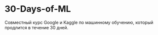 # 30-Days-of-ML
Совместный курс Google и Kaggle по машинному обучению, который продлится в течение 30 дней.

